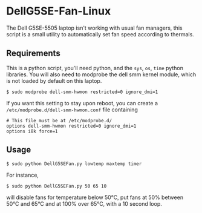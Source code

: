 # DellG5SE-Fan-Linux
The Dell G5SE-5505 laptop isn't working with usual fan managers, this script is a small utility to automatically set fan speed according to thermals.
## Requirements
This is a python script, you'll need python, and the `sys`, `os`, `time` python libraries.
You will also need to modprobe the dell smm kernel module, which is not loaded by default on this laptop.
```shell
$ sudo modprobe dell-smm-hwmon restricted=0 ignore_dmi=1
```
If you want this setting to stay upon reboot, you can create a `/etc/modprobe.d/dell-smm-hwmon.conf` file containing
```shell
# This file must be at /etc/modprobe.d/
options dell-smm-hwmon restricted=0 ignore_dmi=1
options i8k force=1
```
## Usage
```shell
$ sudo python DellG5SEFan.py lowtemp maxtemp timer
```
For instance, 
```shell
$ sudo python DellG5SEFan.py 50 65 10
```
will disable fans for temperature below 50°C, put fans at 50% between 50°C and 65°C and at 100% over 65°C, with a 10 second loop.
